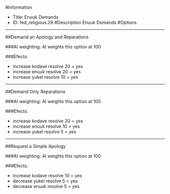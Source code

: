 #Information
 - Title: Enuuk Demands
 - ID: fed_religious.29
#Description
Enuuk Demands
#Options

___
##Demand an Apology and Reparations

###AI weighting:
AI weights this option at 100


###Efects:<ul><li>increase kodave resolve 20 = yes</li><li>increase enuuk resolve 20 = yes</li><li>increase yukel resolve 10 = yes</li></ul>

___
##Demand Only Reparations

###AI weighting:
AI weights this option at 100


###Efects:<ul><li>increase kodave resolve 20 = yes</li><li>increase enuuk resolve 10 = yes</li><li>increase yukel resolve 5 = yes</li></ul>

___
##Request a Simple Apology

###AI weighting:
AI weights this option at 100


###Efects:<ul><li>increase kodave resolve 10 = yes</li><li>decrease yukel resolve 5 = yes</li><li>decrease enuuk resolve 5 = yes</li></ul>
